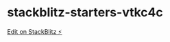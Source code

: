 # stackblitz-starters-vtkc4c

[Edit on StackBlitz ⚡️](https://stackblitz.com/edit/stackblitz-starters-vtkc4c)